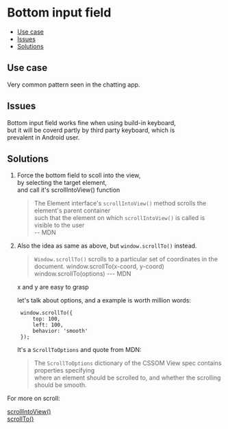 # Bottom input field

- [Use case](#use-case)
- [Issues](#issues)
- [Solutions](solutions)


## Use case

Very common pattern seen in the chatting app.

## Issues

Bottom input field works fine when using build-in keyboard,   
but it will be coverd partly by third party keyboard, which is  
prevalent in Android user.  

## Solutions

1. Force the bottom field to scoll into the view,  
   by selecting the target element,  
   and call it's scrollIntoView() function

    > The Element interface's `scrollIntoView()` method scrolls the element's parent container  
    > such that the element on which `scrollIntoView()` is called is visible to the user  
    > -- MDN

2. Also the idea as same as above, but `window.scrollTo()` instead.
   
    > `Window.scrollTo()` scrolls to a particular set of coordinates in the document.
    > window.scrollTo(x-coord, y-coord)
    > window.scrollTo(options)
    > --- MDN

   x and y are easy to grasp

   let's talk about options, and a example is worth million words:

        window.scrollTo({
            top: 100,
            left: 100,
            behavior: 'smooth'
        });
        
    It's a `ScrollToOptions` and quote from MDN:

    > The `ScrollToOptions` dictionary of the CSSOM View spec contains properties specifying  
    > where an element should be scrolled to, and whether the scrolling should be smooth.


For more on scroll:

[scrollIntoView()](https://developer.mozilla.org/en-US/docs/Web/API/Element/scrollIntoView)  
[scrollTo()](https://developer.mozilla.org/en-US/docs/Web/API/Window/scrollTo)